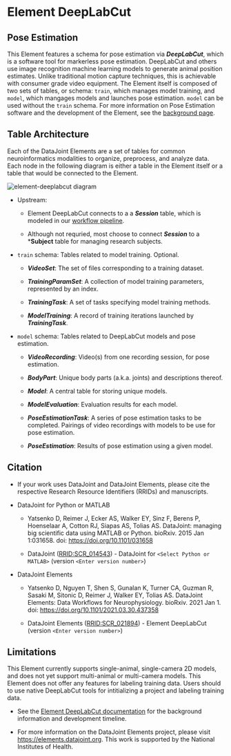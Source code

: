 # Element DeepLabCut

## Pose Estimation

This Element features a schema for pose estimation via ***DeepLabCut***, which is a
software tool for markerless pose estimation. DeepLabCut and others use image
recognition machine learning models to generate animal position estimates. Unlike
traditional motion capture techniques, this is achievable with consumer grade video
equipment. The Element itself is composed of two sets of tables, or schema: `train`,
which manages model training, and `model`, which mangages models and launches pose
estimation. `model` can be used without the `train` schema. For more information on 
Pose Estimation software and the development of the Element, see the 
[background page](https://elements.datajoint.org/description/deeplabcut/). 

## Table Architecture

Each of the DataJoint Elements are a set of tables for common neuroinformatics
modalities to organize, preprocess, and analyze data. Each node in the following diagram
is either a table in the Element itself or a table that would be connected to the
Element.

![element-deeplabcut diagram](https://raw.githubusercontent.com/datajoint/element-deeplabcut/main/images/diagram_dlc.svg)

- Upstream: 

    - Element DeepLabCut connects to a a ***Session*** table, which is modeled in our 
    [workflow pipeline](https://github.com/datajoint/workflow-deeplabcut/blob/main/workflow_deeplabcut/pipeline.py). 
    
    - Although not requried, most choose to connect ***Session*** to a ***Subject** 
    table for managing research subjects.

- `train` schema: Tables related to model training. Optional.
    
    + ***VideoSet***: The set of files corresponding to a training dataset.
    
    + ***TrainingParamSet***: A collection of model training parameters, represented by an index.
    
    + ***TrainingTask***: A set of tasks specifying model training methods.
    
    + ***ModelTraining***: A record of training iterations launched by ***TrainingTask***.

- `model` schema: Tables related to DeepLabCut models and pose estimation.
    
    + ***VideoRecording***: Video(s) from one recording session, for pose estimation.
    
    + ***BodyPart***: Unique body parts (a.k.a. joints) and descriptions thereof.
    
    + ***Model***: A central table for storing unique models.
    
    + ***ModelEvaluation***: Evaluation results for each model.
    
    + ***PoseEstimationTask***: A series of pose estimation tasks to be completed. 
        Pairings of video recordings with models to be use for pose estimation.
    
    + ***PoseEstimation***: Results of pose estimation using a given model. 

## Citation

+ If your work uses DataJoint and DataJoint Elements, please cite the respective Research Resource Identifiers (RRIDs) and manuscripts.

+ DataJoint for Python or MATLAB
    + Yatsenko D, Reimer J, Ecker AS, Walker EY, Sinz F, Berens P, Hoenselaar A, Cotton RJ, Siapas AS, Tolias AS. DataJoint: managing big scientific data using MATLAB or Python. bioRxiv. 2015 Jan 1:031658. doi: https://doi.org/10.1101/031658

    + DataJoint ([RRID:SCR_014543](https://scicrunch.org/resolver/SCR_014543)) - DataJoint for `<Select Python or MATLAB>` (version `<Enter version number>`)

+ DataJoint Elements
    + Yatsenko D, Nguyen T, Shen S, Gunalan K, Turner CA, Guzman R, Sasaki M, Sitonic D, Reimer J, Walker EY, Tolias AS. DataJoint Elements: Data Workflows for Neurophysiology. bioRxiv. 2021 Jan 1. doi: https://doi.org/10.1101/2021.03.30.437358

    + DataJoint Elements ([RRID:SCR_021894](https://scicrunch.org/resolver/SCR_021894)) - Element DeepLabCut (version `<Enter version number>`)

## Limitations

This Element currently supports single-animal, single-camera 2D models, and does not yet
support multi-animal or multi-camera models. This Element does not offer any features
for labeling training data. Users should to use native DeepLabCut tools for
intitializing a project and labeling training data.

+ See the [Element DeepLabCut documentation](https://elements.datajoint.org/description/deeplabcut/) for the background information and development timeline.

+ For more information on the DataJoint Elements project, please visit https://elements.datajoint.org.  This work is supported by the National Institutes of Health.